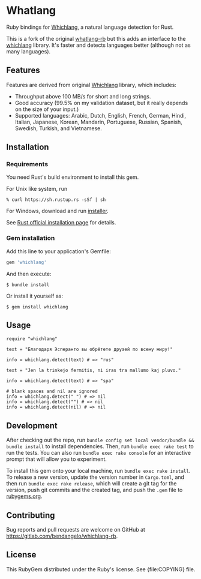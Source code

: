 Whatlang
========

Ruby bindings for [Whichlang](https://github.com/quickwit-oss/whichlang/tree/main), a natural language detection for Rust.

This is a fork of the original [whatlang-rb](https://gitlab.com/KitaitiMakoto/whatlang-rb) but this adds an interface to the [whichlang](https://github.com/quickwit-oss/whichlang/tree/main) library. It's faster and detects languages better (although not as many languages).

Features
--------

Features are derived from original [Whichlang][] library, which includes:

* Throughput above 100 MB/s for short and long strings.
* Good accuracy (99.5% on my validation dataset, but it really depends on the size of your input.)
* Supported languages: Arabic, Dutch, English, French, German, Hindi, Italian, Japanese, Korean, Mandarin, Portuguese, Russian, Spanish, Swedish, Turkish, and Vietnamese.

Installation
------------

### Requirements

You need Rust's build environment to install this gem.

For Unix like system, run

    % curl https://sh.rustup.rs -sSf | sh

For Windows, download and run [installer][].

See [Rust official installation page][] for details.

### Gem installation

Add this line to your application's Gemfile:

```ruby
gem 'whichlang'
```

And then execute:

    $ bundle install

Or install it yourself as:

    $ gem install whichlang

Usage
-----

    require "whichlang"
    
    text = "Благодаря Эсперанто вы обрётете друзей по всему миру!"
    
    info = whichlang.detect(text) # => "rus"
    
    text = "Jen la trinkejo fermitis, ni iras tra mallumo kaj pluvo."

    info = whichlang.detect(text) # => "spa"

    # blank spaces and nil are ignored
    info = whichlang.detect(" ") # => nil
    info = whichlang.detect("") # => nil
    info = whichlang.detect(nil) # => nil

Development
-----------

After checking out the repo, run `bundle config set local vendor/bundle && bundle install` to install dependencies. Then, run `bundle exec rake test` to run the tests. You can also run `bundle exec rake console` for an interactive prompt that will allow you to experiment.

To install this gem onto your local machine, run `bundle exec rake install`. To release a new version, update the version number in `Cargo.toml`, and then run `bundle exec rake release`, which will create a git tag for the version, push git commits and the created tag, and push the `.gem` file to [rubygems.org](https://rubygems.org).

Contributing
------------

Bug reports and pull requests are welcome on GitHub at https://gitlab.com/bendangelo/whichlang-rb.

License
-------

This RubyGem distributed under the Ruby's license. See {file:COPYING} file.

[Whichlang]: https://github.com/quickwit-oss/whichlang/tree/main
[installer]: https://static.rust-lang.org/rustup/dist/i686-pc-windows-gnu/rustup-init.exe
[Rust official installation page]: https://www.rust-lang.org/tools/install
[whatland-rb]: https://gitlab.com/KitaitiMakoto/whatlang-rb
